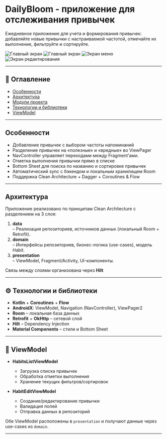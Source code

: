 # DailyBloom - приложение для отслеживания привычек

Ежедневное приложение для учета и формирования привычек: добавляйте новые привычки с настраиваемой частотой, отмечайте их выполнение, фильтруйте и сортируйте.

![Главный экран](assets/images/main_screen.png)
![Главный экран](assets/images/main_screen_bad.png)
![Экран меню](assets/images/habits_menu.png)
![Экран редактирования](assets/images/create_habit.png)

---
## 📖 Оглавление

- [Особенности](#-особенности)
- [Архитектура](#-архитектура)
- [Модули проекта](#-модули-проекта)
- [Технологии и библиотеки](#-технологии-и-библиотеки)
- [ViewModel](#-viewmodel)

---

## Особенности

- Добавление привычек с выбором частоты напоминаний
- Разделение привычек на «полезные» и «вредные» во ViewPager
- NavController управляет переходами между Fragment’ами.
- Отметка выполнения привычки прямо в списке
- Bottom Sheet для поиска по названию и сортировке привычек
- Автоматический sync с бэкендом и локальным хранилищем Room
- Поддержка Clean Architecture + Dagger + Coroutines & Flow

---

## Архитектура

Приложение реализовано по принципам Clean Architecture с разделением на 3 слоя:

1. **data**  
   – Реализация репозиториев, источников данных (локальный Room + Retrofit).
2. **domain**  
   – Интерфейсы репозиториев, бизнес-логика (use-cases), модель Habit.
3. **presentation**  
   – ViewModel, Fragment/Activity, UI-компоненты.

Связь между слоями организована через **Hilt**

---

## ⚙️ Технологии и библиотеки

- **Kotlin** + **Coroutines** + **Flow**
- **AndroidX**: ViewModel, Navigation (NavController), ViewPager2
- **Room** – локальная база данных
- **Retrofit** + **OkHttp** – сетевой слой
- **Hilt** – Dependency Injection
- **Material Components** – стили и Bottom Sheet

---

## 🧠 ViewModel

- **HabitsListViewModel**
    - Загрузка списка привычек
    - Обработка отметки выполнения
    - Хранение текущих фильтров/сортировок
  
- **HabitEditViewModel**
    - Создание/редактирование привычки
    - Валидация полей
    - Отправка данных в репозиторий

Обе ViewModel расположены в `presentation` и получают данные через use-cases из `domain`.

---